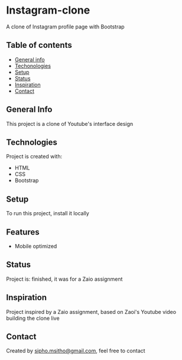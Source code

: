 # Instagram-clone
A clone of Instagram profile page with Bootstrap

## Table of contents

* [General info](#general-info)
* [Techonologies](#technologies)
* [Setup](#setup)
* [Status](#status)
* [Inspiration](#inspiration)
* [Contact](#contact)


## General Info
This project is a clone of Youtube's interface design


## Technologies
Project is created with:
* HTML
* CSS
* Bootstrap

## Setup
To run this project, install it locally 

## Features
* Mobile optimized


## Status
Project is: finished, it was for a Zaio assignment


## Inspiration
Project inspired by a Zaio assignment, based on Zaoi's Youtube video building the clone live


## Contact
Created by sipho.msitho@gmail.com, feel free to contact
